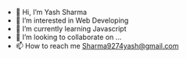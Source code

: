 - 👋 Hi, I’m Yash Sharma
- 👀 I’m interested in Web Developing
- 🌱 I’m currently learning Javascript
- 💞️ I’m looking to collaborate on ...
- 📫 How to reach me Sharma9274yash@gmail.com

<!---
9274sharma/9274sharma is a ✨ special ✨ repository because its `README.md` (this file) appears on your GitHub profile.
You can click the Preview link to take a look at your changes.
--->
